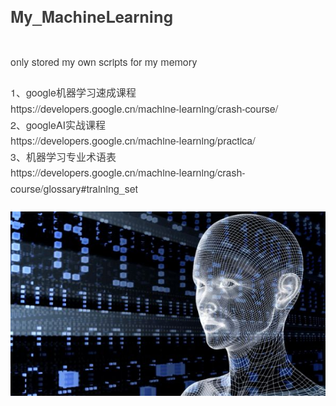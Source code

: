 <div class="output_wrapper" id="output_wrapper_id" style="font-size: 16px; color: rgb(62, 62, 62); line-height: 1.6; word-spacing: 0px; letter-spacing: 0px; font-family: 'Helvetica Neue', Helvetica, 'Hiragino Sans GB', 'Microsoft YaHei', Arial, sans-serif;"><h1 id="hmy_machinelearning" style="color: inherit; line-height: inherit; padding: 0px; margin: 1.5em 0px; font-weight: bold; font-size: 1.6em;"><span style="font-size: inherit; color: inherit; line-height: inherit; margin: 0px; padding: 0px;">My_MachineLearning</span></h1>
<p style="font-size: inherit; color: inherit; line-height: inherit; padding: 0px; margin: 1.5em 0px;">only stored my own scripts for my memory</p>
<p style="font-size: inherit; color: inherit; line-height: inherit; padding: 0px; margin: 1.5em 0px;">1、google机器学习速成课程<br>https://developers.google.cn/machine-learning/crash-course/<br>2、googleAI实战课程<br>https://developers.google.cn/machine-learning/practica/<br>3、机器学习专业术语表<br>https://developers.google.cn/machine-learning/crash-course/glossary#training_set</p>
<figure style="font-size: inherit; color: inherit; line-height: inherit; margin: 0px; padding: 0px;"><img src="https://github.com/Alan1022/My_MachineLearning/blob/master/image/ai01.png" alt="" title="" style="font-size: inherit; color: inherit; line-height: inherit; padding: 0px; display: block; margin: 0px auto; max-width: 100%;"><figcaption style="line-height: inherit; margin: 0px; padding: 0px; margin-top: 10px; text-align: center; color: rgb(153, 153, 153); font-size: 0.7em;"></figcaption></figure></div>
